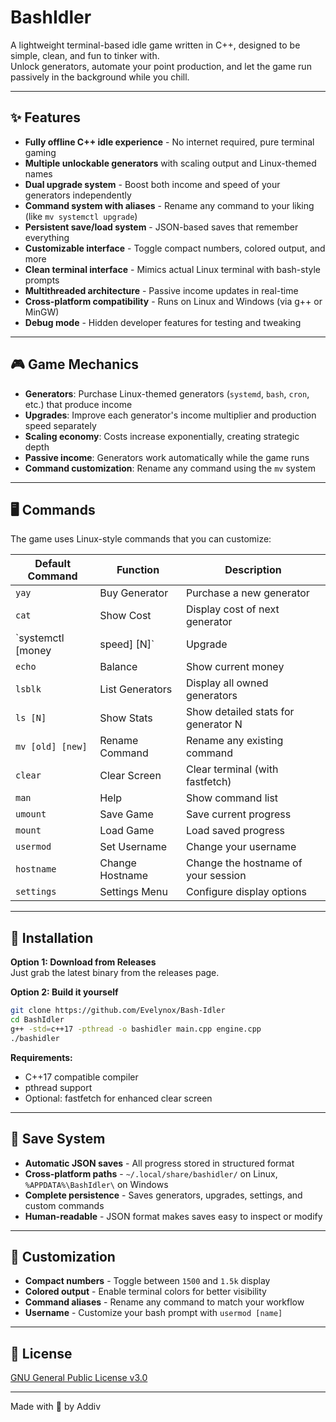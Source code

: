 # BashIdler
A lightweight terminal-based idle game written in C++, designed to be simple, clean, and fun to tinker with.  
Unlock generators, automate your point production, and let the game run passively in the background while you chill.

---

## ✨ Features
- **Fully offline C++ idle experience** - No internet required, pure terminal gaming
- **Multiple unlockable generators** with scaling output and Linux-themed names
- **Dual upgrade system** - Boost both income and speed of your generators independently
- **Command system with aliases** - Rename any command to your liking (like `mv systemctl upgrade`)
- **Persistent save/load system** - JSON-based saves that remember everything
- **Customizable interface** - Toggle compact numbers, colored output, and more
- **Clean terminal interface** - Mimics actual Linux terminal with bash-style prompts
- **Multithreaded architecture** - Passive income updates in real-time
- **Cross-platform compatibility** - Runs on Linux and Windows (via g++ or MinGW)
- **Debug mode** - Hidden developer features for testing and tweaking

---

## 🎮 Game Mechanics
- **Generators**: Purchase Linux-themed generators (`systemd`, `bash`, `cron`, etc.) that produce income
- **Upgrades**: Improve each generator's income multiplier and production speed separately  
- **Scaling economy**: Costs increase exponentially, creating strategic depth
- **Passive income**: Generators work automatically while the game runs
- **Command customization**: Rename any command using the `mv` system

---

## 🖥️ Commands
The game uses Linux-style commands that you can customize:

| Default Command | Function         | Description                                 |
|----------------|------------------|---------------------------------------------|
| `yay`          | Buy Generator    | Purchase a new generator                    |
| `cat`          | Show Cost        | Display cost of next generator              |
| `systemctl [money|speed] [N]` | Upgrade | Upgrade generator N's income or speed |
| `echo`         | Balance          | Show current money                          |
| `lsblk`        | List Generators  | Display all owned generators                |
| `ls [N]`       | Show Stats       | Show detailed stats for generator N         |
| `mv [old] [new]` | Rename Command | Rename any existing command                 |
| `clear`        | Clear Screen     | Clear terminal (with fastfetch)             |
| `man`          | Help             | Show command list                           |
| `umount`       | Save Game        | Save current progress                       |
| `mount`        | Load Game        | Load saved progress                         |
| `usermod`      | Set Username     | Change your username                        |
| `hostname`     | Change Hostname  | Change the hostname of your session         |
| `settings`     | Settings Menu    | Configure display options                   |


---

## 🔧 Installation
**Option 1: Download from Releases**  
Just grab the latest binary from the releases page.

**Option 2: Build it yourself**
```bash
git clone https://github.com/Evelynox/Bash-Idler
cd BashIdler
g++ -std=c++17 -pthread -o bashidler main.cpp engine.cpp
./bashidler
```

**Requirements:**
- C++17 compatible compiler
- pthread support
- Optional: fastfetch for enhanced clear screen

---

## 💾 Save System
- **Automatic JSON saves** - All progress stored in structured format
- **Cross-platform paths** - `~/.local/share/bashidler/` on Linux, `%APPDATA%\BashIdler\` on Windows
- **Complete persistence** - Saves generators, upgrades, settings, and custom commands
- **Human-readable** - JSON format makes saves easy to inspect or modify

---

## 🎨 Customization
- **Compact numbers** - Toggle between `1500` and `1.5k` display
- **Colored output** - Enable terminal colors for better visibility  
- **Command aliases** - Rename any command to match your workflow
- **Username** - Customize your bash prompt with `usermod [name]`

---

## 📃 License
[GNU General Public License v3.0](LICENSE.md)

---

Made with 💙 by Addiv
